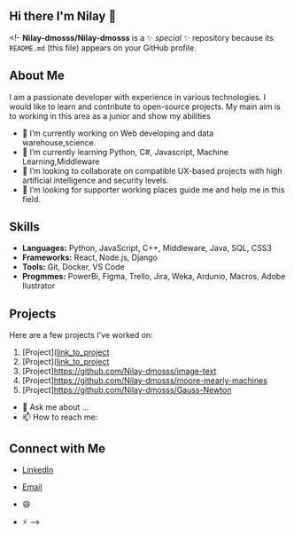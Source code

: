 ## Hi there I'm Nilay 👋

<!-
**Nilay-dmosss/Nilay-dmosss** is a ✨ _special_ ✨ repository because its `README.md` (this file) appears on your GitHub profile.

## About Me

I am a passionate developer with experience in various technologies. I would like to learn and contribute to open-source projects. 
My main aim is to working in this area as a junior and show my abilities

- 🔭 I’m currently working on Web developing and data warehouse,science.
- 🌱 I’m currently learning Python, C#, Javascript, Machine Learning,Middleware
- 👯 I’m looking to collaborate on compatible UX-based projects with high artificial intelligence and security levels.
- 🤔 I’m looking for supporter working places guide me and help me in this field.

## Skills

- **Languages:** Python, JavaScript, C++, Middleware, Java, SQL, CSS3
- **Frameworks:** React, Node.js, Django
- **Tools:** Git, Docker, VS Code 
- **Progmmes:** PowerBi, Figma, Trello, Jira, Weka, Ardunio, Macros, Adobe Ilustrator
 
 ## Projects

Here are a few projects I've worked on:

1. [Project]([link_to_project](https://github.com/Nilay-dmosss/travel-web-application/blob/main/README.md)
2. [Project]([link_to_project](https://github.com/Nilay-dmosss/jobportal)
3. [Project]https://github.com/Nilay-dmosss/image-text
4. [Project]https://github.com/Nilay-dmosss/moore-mearly-machines
5. [Project]https://github.com/Nilay-dmosss/Gauss-Newton
- 💬 Ask me about ...
- 📫 How to reach me:
## Connect with Me

- [LinkedIn](https://www.linkedin.com/in/nilay-demir%C3%B6z-b8143a17a/)
- [Email]()

- 😄 
- ⚡ 
-->
